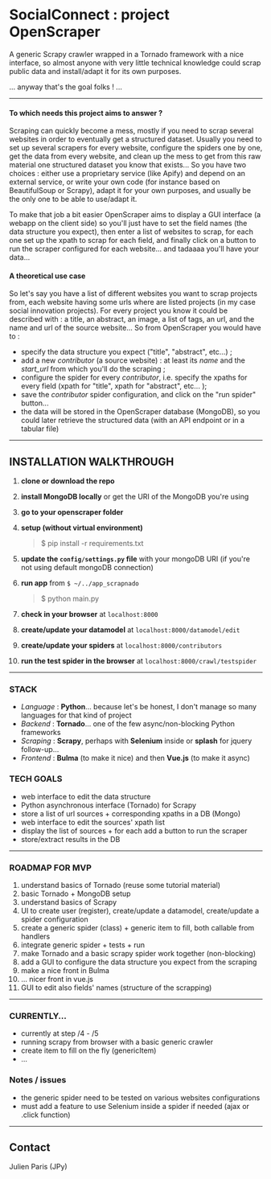 # SocialConnect : project OpenScraper
A generic Scrapy crawler wrapped in a Tornado framework with a nice interface, so almost anyone with very little technical knowledge could scrap public data and install/adapt it for its own purposes. 

... anyway that's the goal folks ! ...

----

#### **To which needs this project aims to answer ?**
Scraping can quickly become a mess, mostly if you need to scrap several websites in order to eventually get a structured dataset. Usually you need to set up several scrapers for every website, configure the spiders one by one, get the data from every website, and clean up the mess to get from this raw material one structured dataset you know that exists... So you have two choices : either use a proprietary service (like Apify) and depend on an external service, or write your own code (for instance based on BeautifulSoup or Scrapy), adapt it for your own purposes, and usually be the only one to be able to use/adapt it. 

To make that job a bit easier OpenScraper aims to display a GUI interface (a webapp on the client side) so you'll just have to set the field names (the data structure you expect), then enter a list of websites to scrap, for each one set up the xpath to scrap for each field, and finally click on a button to run the scraper configured for each website... and tadaaaa you'll have your data... 

#### **A theoretical use case**
So let's say you have a list of different websites you want to scrap projects from, each website having some urls where are listed projects (in my case social innovation projects). For every project you know it could be described with : a title, an abstract, an image, a list of tags, an url, and the name and url of the source website... So from OpenScraper you would have to : 
- specify the data structure you expect ("title", "abstract", etc...) ;
- add a new _contributor_ (a source website) : at least its _name_ and the _start_url_ from which you'll do the scraping ; 
- configure the spider for every _contributor_, i.e. specify the xpaths for every field (xpath for "title", xpath for "abstract", etc... );
- save the _contributor_ spider configuration, and click on the "run spider" button... 
- the data will be stored in the OpenScraper database (MongoDB), so you could later retrieve the structured data (with an API endpoint or in a tabular file)

-------

## INSTALLATION WALKTHROUGH

1. **clone or download the repo**
1. **install MongoDB locally** or get the URI of the MongoDB you're using
1. **go to your openscraper folder**
1. **setup (without virtual environment)**

	> $ pip install -r requirements.txt

1. **update the `config/settings.py` file** with your mongoDB URI (if you're not using default mongoDB connection)

1. **run app** from `$ ~/../app_scrapnado`

	> $ python main.py

1. **check in your browser** at `localhost:8000`

1. **create/update your datamodel** at `localhost:8000/datamodel/edit`

1. **create/update your spiders** at `localhost:8000/contributors`

1. **run the test spider in the browser** at `localhost:8000/crawl/testspider`

------

### STACK
- _Language_ : **Python**... because let's be honest, I don't manage so many languages for that kind of project
- _Backend_  : **Tornado**... one of the few async/non-blocking Python frameworks
- _Scraping_ : **Scrapy**, perhaps with **Selenium** inside or **splash** for jquery follow-up...
- _Frontend_ : **Bulma** (to make it nice) and then **Vue.js** (to make it async)

### TECH GOALS
- web interface to edit the data structure
- Python asynchronous interface (Tornado) for Scrapy 
- store a list of url sources + corresponding xpaths in a DB (Mongo)
- web interface to edit the sources' xpath list
- display the list of sources + for each add a button to run the scraper
- store/extract results in the DB

----- 

### ROADMAP FOR MVP
1. understand basics of Tornado (reuse some tutorial material)
1. basic Tornado + MongoDB setup
1. understand basics of Scrapy
1. UI to create user (register), create/update a datamodel, create/update a spider configuration
1. create a generic spider (class) + generic item to fill, both callable from handlers
1. integrate generic spider + tests + run
1. make Tornado and a basic scrapy spider work together (non-blocking)
1. add a GUI to configure the data structure you expect from the scraping
1. make a nice front in Bulma 
1. ... nicer front in vue.js
1. GUI to edit also fields' names (structure of the scrapping)


------

### CURRENTLY... 
- currently at step /4 - /5
- running scrapy from browser with a basic generic crawler
- create item to fill on the fly (genericItem)
- ...

### Notes / issues
- the generic spider need to be tested on various websites configurations
- must add a feature to use Selenium inside a spider if needed (ajax or .click function)



-------

## Contact
Julien Paris (JPy)



